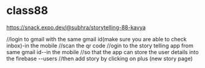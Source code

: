 # class88


https://snack.expo.dev/@subhra/storytelling-88-kavya


//login to gmail with the same gmail id(make sure you are able to check inbox)-in the mobile
//scan the qr code 
//ogin to the story telling app from same gmail id--in the mobile
//so that the app can store the user details into the firebase --users
//then add story by clicking on plus (new story page)
